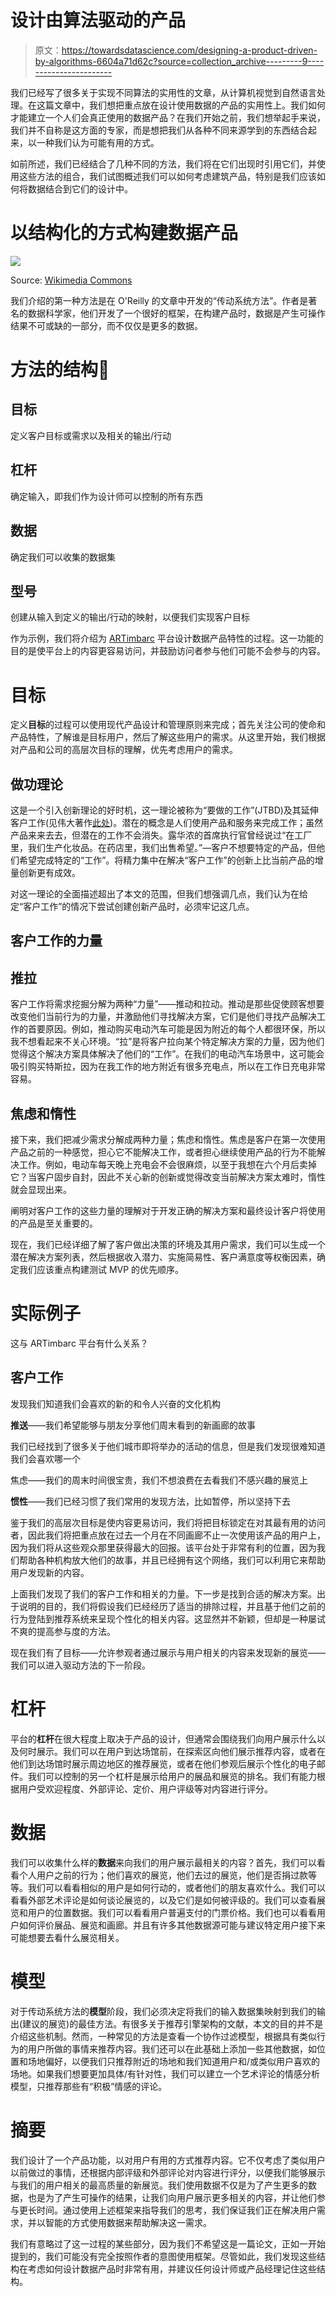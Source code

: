 # 设计由算法驱动的产品

> 原文：<https://towardsdatascience.com/designing-a-product-driven-by-algorithms-6604a71d62c?source=collection_archive---------9----------------------->

我们已经写了很多关于实现不同算法的实用性的文章，从计算机视觉到自然语言处理。在这篇文章中，我们想把重点放在设计使用数据的产品的实用性上。我们如何才能建立一个人们会真正使用的数据产品？在我们开始之前，我们想举起手来说，我们并不自称是这方面的专家，而是想把我们从各种不同来源学到的东西结合起来，以一种我们认为可能有用的方式。

如前所述，我们已经结合了几种不同的方法，我们将在它们出现时引用它们，并使用这些方法的组合，我们试图概述我们可以如何考虑建筑产品，特别是我们应该如何将数据结合到它们的设计中。

# 以结构化的方式构建数据产品

![](img/bfb0bc3518494d840eb1bf96616266b2.png)

Source: [Wikimedia Commons](https://commons.wikimedia.org/wiki/File:Side_lever_engine_from_The_Development_of_Navies.png)

我们介绍的第一种方法是在 O'Reilly 的文章中开发的“传动系统方法”。作者是著名的数据科学家，他们开发了一个很好的框架，在构建产品时，数据是产生可操作结果不可或缺的一部分，而不仅仅是更多的数据。

# 方法的结构🚀

## **目标**

定义客户目标或需求以及相关的输出/行动

## 杠杆

确定输入，即我们作为设计师可以控制的所有东西

## **数据**

确定我们可以收集的数据集

## **型号**

创建从输入到定义的输出/行动的映射，以便我们实现客户目标

作为示例，我们将介绍为 [ARTimbarc](http://web.artimbarc.com) 平台设计数据产品特性的过程。这一功能的目的是使平台上的内容更容易访问，并鼓励访问者参与他们可能不会参与的内容。

# 目标

定义**目标**的过程可以使用现代产品设计和管理原则来完成；首先关注公司的使命和产品特性，了解谁是目标用户，然后了解这些用户的需求。从这里开始，我们根据对产品和公司的高层次目标的理解，优先考虑用户的需求。

## 做功理论

这是一个引入创新理论的好时机，这一理论被称为“要做的工作”(JTBD)及其延伸客户工作(见伟大著作[此处](https://jtbd.info/wcakc/home))。潜在的概念是人们使用产品和服务来完成工作；虽然产品来来去去，但潜在的工作不会消失。露华浓的首席执行官曾经说过“在工厂里，我们生产化妆品。在药店里，我们出售希望。”—客户不想要特定的产品，但他们希望完成特定的“工作”。将精力集中在解决“客户工作”的创新上比当前产品的增量创新更有成效。

对这一理论的全面描述超出了本文的范围，但我们想强调几点，我们认为在给定“客户工作”的情况下尝试创建创新产品时，必须牢记这几点。

## 客户工作的力量

## 推拉

客户工作将需求挖掘分解为两种“力量”——推动和拉动。推动是那些促使顾客想要改变他们当前行为的力量，并激励他们寻找解决方案，它们是他们寻找产品解决工作的首要原因。例如，推动购买电动汽车可能是因为附近的每个人都很环保，所以我不想看起来不关心环境。“拉”是将客户拉向某个特定解决方案的力量，因为他们觉得这个解决方案具体解决了他们的“工作”。在我们的电动汽车场景中，这可能会吸引购买特斯拉，因为在我工作的地方附近有很多充电点，所以在工作日充电非常容易。

## 焦虑和惰性

接下来，我们把减少需求分解成两种力量；焦虑和惰性。焦虑是客户在第一次使用产品之前的一种感觉，担心它不能解决工作，或者担心继续使用产品的行为不能解决工作。例如，电动车每天晚上充电会不会很麻烦，以至于我想在六个月后卖掉它？当客户固步自封，因此不关心新的创新或觉得改变当前解决方案太难时，惰性就会显现出来。

阐明对客户工作的这些力量的理解对于开发正确的解决方案和最终设计客户将使用的产品是至关重要的。

现在，我们已经详细了解了客户做出决策的环境及其用户需求，我们可以生成一个潜在解决方案列表，然后根据收入潜力、实施简易性、客户满意度等权衡因素，确定我们应该重点构建测试 MVP 的优先顺序。

# 实际例子

这与 ARTimbarc 平台有什么关系？

## **客户工作**

发现我们知道我们会喜欢的新的和令人兴奋的文化机构

**推送**——我们希望能够与朋友分享他们周末看到的新画廊的故事

我们已经找到了很多关于他们城市即将举办的活动的信息，但是我们发现很难知道我们会喜欢哪一个

焦虑——我们的周末时间很宝贵，我们不想浪费在去看我们不感兴趣的展览上

**惯性**——我们已经习惯了我们常用的发现方法，比如暂停，所以坚持下去

鉴于我们的高层次目标是使内容更易访问，我们将把目标锁定在对其最有用的访问者，因此我们将把重点放在过去一个月在不同画廊不止一次使用该产品的用户上，因为我们将从这些观众那里获得最大的回报。该平台处于非常有利的位置，因为我们帮助各种机构放大他们的故事，并且已经拥有这个网络，我们可以利用它来帮助用户发现新的内容。

上面我们发现了我们的客户工作和相关的力量。下一步是找到合适的解决方案。出于说明的目的，我们将假设我们已经经历了适当的排除过程，并且基于他们之前的行为登陆到推荐系统来呈现个性化的相关内容。这显然并不新颖，但却是一种屡试不爽的提高参与度的方法。

现在我们有了目标——允许参观者通过展示与用户相关的内容来发现新的展览——我们可以进入驱动方法的下一阶段。

# 杠杆

平台的**杠杆**在很大程度上取决于产品的设计，但通常会围绕我们向用户展示什么以及何时展示。我们可以在用户到达场馆前，在探索区向他们展示推荐内容，或者在他们到达场馆时展示周边地区的推荐展览，或者在他们参观后展示个性化的电子邮件。我们可以控制的另一个杠杆是展示给用户的展品和展览的排名。我们有能力根据用户受欢迎程度、外部评论、定价、用户评级等对内容进行评分。

# 数据

我们可以收集什么样的**数据**来向我们的用户展示最相关的内容？首先，我们可以看看个人用户之前的行为；他们喜欢的展览，他们去过的展览，他们是否捐过款等等。我们可以看看相似的用户是如何行动的，或者他们的朋友喜欢什么。我们可以看看外部艺术评论是如何谈论展览的，以及它们是如何被评级的。我们可以查看展览和用户的位置数据。我们可以看看用户普遍支付的门票价格。我们也可以看看用户如何评价展品、展览和画廊。并且有许多其他数据源可能与建议特定用户接下来可能想要去看什么展览相关。

# 模型

对于传动系统方法的**模型**阶段，我们必须决定将我们的输入数据集映射到我们的输出(建议的展览)的最佳方法。有很多关于推荐引擎架构的文献，本文的目的并不是介绍这些机制。然而，一种常见的方法是查看一个协作过滤模型，根据具有类似行为的用户所做的事情来推荐内容。我们还可以在此基础上添加一些其他数据，如位置和场地偏好，以便我们只推荐附近的场地和我们知道用户和/或类似用户喜欢的场地。如果我们想要更加具体/有针对性，我们可以建立一个艺术评论的情感分析模型，只推荐那些有“积极”情感的评论。

# 摘要

我们设计了一个产品功能，以对用户有用的方式推荐内容。它不仅考虑了类似用户以前做过的事情，还根据内部评级和外部评论对内容进行评分，以便我们能够展示与我们的用户相关的最高质量的新展览。我们使用数据不仅是为了产生更多的数据，也是为了产生可操作的结果，让我们向用户展示更多相关的内容，并让他们参与更长时间。通过使用上述框架来指导我们的思考，我们保证我们正在解决用户需求，并以智能的方式使用数据来帮助解决这一需求。

我们有意略过了这一过程的某些部分，因为我们不希望这是一篇论文，正如一开始提到的，我们可能没有完全按照作者的意图使用框架。尽管如此，我们发现这些结构在考虑如何设计数据产品时非常有用，并建议任何设计师或产品经理记住这些结构。